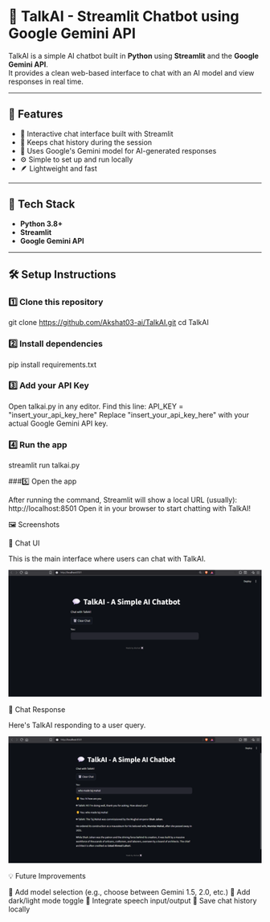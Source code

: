 # 🤖 TalkAI - Streamlit Chatbot using Google Gemini API

TalkAI is a simple AI chatbot built in **Python** using **Streamlit** and the **Google Gemini API**.  
It provides a clean web-based interface to chat with an AI model and view responses in real time.

---

## 🚀 Features
- 💬 Interactive chat interface built with Streamlit  
- 🔄 Keeps chat history during the session  
- 🧠 Uses Google's Gemini model for AI-generated responses  
- ⚙️ Simple to set up and run locally  
- 🪶 Lightweight and fast  

---

## 🧩 Tech Stack
- **Python 3.8+**  
- **Streamlit**  
- **Google Gemini API**  

---

## 🛠️ Setup Instructions

### 1️⃣ Clone this repository

git clone https://github.com/Akshat03-ai/TalkAI.git
cd TalkAI

### 2️⃣ Install dependencies

pip install requirements.txt

### 3️⃣ Add your API Key

Open talkai.py in any editor.
Find this line:
API_KEY = "insert_your_api_key_here"
Replace "insert_your_api_key_here" with your actual Google Gemini API key.

### 4️⃣ Run the app

streamlit run talkai.py

###5️⃣ Open the app

After running the command, Streamlit will show a local URL (usually):
http://localhost:8501
Open it in your browser to start chatting with TalkAI!


🖼️ Screenshots

🧩 Chat UI

This is the main interface where users can chat with TalkAI.

<p align="center"> <img src="images/ui.png" width="600"> </p>

💬 Chat Response

Here's TalkAI responding to a user query.

<p align="center"> <img src="images/response.png" width="600"> </p>


💡 Future Improvements

🧠 Add model selection (e.g., choose between Gemini 1.5, 2.0, etc.)
🎨 Add dark/light mode toggle
🎤 Integrate speech input/output
💾 Save chat history locally